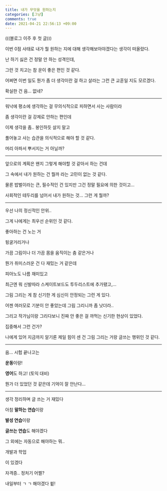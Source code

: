 ```yaml
---
title: 내가 무엇을 원하는지
categories: [그냥]
comments: true
date: 2021-04-21 22:56:13 +09:00
---
```

(((블로그 이주 후 첫 글)))

이번 0점 사태로 내가 뭘 원하는 지에 대해 생각해보아야겠다는 생각이 떠올랐다.

난 하기 싫은 건 정말 안 하는 성격인데,

그런 것 치고는 참 운이 좋은 편인 것 같다.

어쩌면 이번 일도 뭔가 좀 더 생각이란 걸 하고 살라는 그런 큰 교훈일 지도 모르겠다.

확실한 건 음... 없네?

---

워낙에 평소에 생각하는 걸 무의식적으로 피하면서 사는 사람이라

좀 생각이란 걸 강제로 안하는 편인데

이제 생각을 좀.. 봉인하듯 살지 말고

풀어놓고 사는 습관을 의식적으로 해야 할 것 같다.

머리 아파서 뿌서지는 거 아닐까?

---

앞으로의 계획은 왠지 그렇게 해야할 것 같아서 하는 건데

그 속에서 내가 원하는 건 뭘까 라는 고민이 없는 것 같다.

물론 밥벌이라는 큰, 필수적인 건 있지만 그건 정말 필요에 의한 것이고...

사회적인 테두리를 넘어서 내가 원하는 것... 그런 게 뭘까?

---

우선 나의 정신적인 안위..

그게 나에게는 최우선 순위인 것 같다.

좋아하는 건 노는 거

뒹굴거리거나

가끔 그림이나 더 가끔 몸을 움직이는 춤 같은거나

뭔가 취미스러운 건 다 재밌는 거 같은데

피아노도 나름 재미있고

최근엔 뭐 신발따라 스케이트보드도 투두리스트에 추가됐고,...

그림 그리는 게 참 신기한 게 심신이 안정되는 그런 게 있다.

어젠 여러모로 기분이 안 좋았는데 그림 그리니까 좀 낫더라..

그리고 작가님이랑 그리다보니 진짜 안 좋은 걸 까먹는 신기한 현상이 있었다.

집중해서 그런 건가?

나에게 있어 지금까지 알기론 제일 힘이 센 건 그림 그리는 거랑 글쓰는 행위인 것 같다.

---

음... 시험 끝나고는

**운동**이랑!

**영어**도 하고! (토익 대비)

뭔가 더 있었던 것 같은데 기억이 잘 안난다...

---

생각 정리하며 글 쓰는 거 재밌다

아참 **말하는 연습**이랑

**발성 연습**이랑

**글쓰는 연습**도 해야겠다

그 외에는 자동으로 해야하는 뭐..

개발과 학업

이 있겠다

자격증.. 정처기 어쩔?

내일부터 ㄱ ㄱ 해야겠다 쓑!

